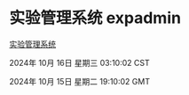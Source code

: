 # 实验管理系统 expadmin
[实验管理系统](http://219.139.199.238:56808/expadmin-782313d2-e1b1-4ea7-932e-3a55e6a1a4d0/)

2024年 10月 16日 星期三 03:10:02 CST

2024年 10月 15日 星期二 19:10:02 GMT
